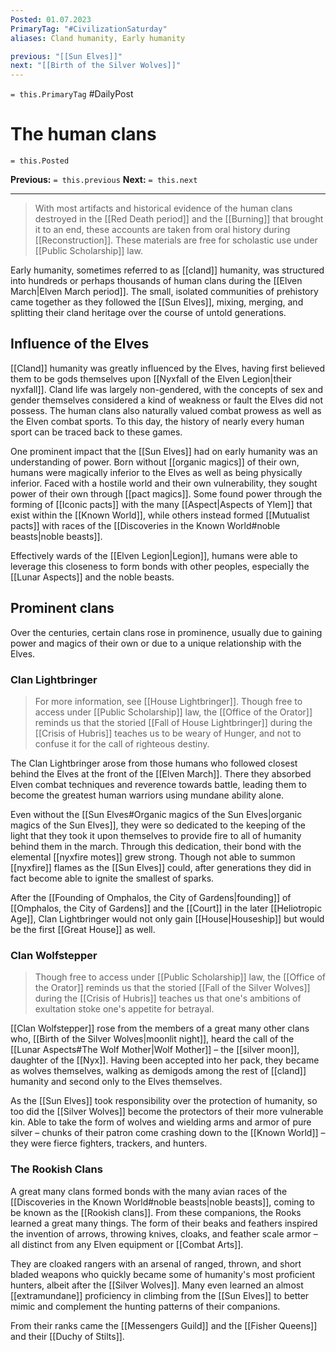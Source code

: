 ```yaml
---
Posted: 01.07.2023
PrimaryTag: "#CivilizationSaturday"
aliases: Cland humanity, Early humanity

previous: "[[Sun Elves]]"
next: "[[Birth of the Silver Wolves]]"
---
```

`= this.PrimaryTag` #DailyPost
# The human clans
`= this.Posted`

**Previous:** `= this.previous`
**Next:** `= this.next`

---

> With most artifacts and historical evidence of the human clans destroyed in the [[Red Death period]] and the [[Burning]] that brought it to an end, these accounts are taken from oral history during [[Reconstruction]]. These materials are free for scholastic use under [[Public Scholarship]] law.

Early humanity, sometimes referred to as [[cland]] humanity, was structured into hundreds or perhaps thousands of human clans during the [[Elven March|Elven March period]]. The small, isolated communities of prehistory came together as they followed the [[Sun Elves]], mixing, merging, and splitting their cland heritage over the course of untold generations.

## Influence of the Elves

[[Cland]] humanity was greatly influenced by the Elves, having first believed them to be gods themselves upon [[Nyxfall of the Elven Legion|their nyxfall]]. Cland life was largely non-gendered, with the concepts of sex and gender themselves considered a kind of weakness or fault the Elves did not possess. The human clans also naturally valued combat prowess as well as the Elven combat sports. To this day, the history of nearly every human sport can be traced back to these games.

One prominent impact that the [[Sun Elves]] had on early humanity was an understanding of power. Born without [[organic magics]] of their own, humans were magically inferior to the Elves as well as being physically inferior. Faced with a hostile world and their own vulnerability, they sought power of their own through [[pact magics]]. Some found power through the forming of [[Iconic pacts]] with the many [[Aspect|Aspects of Ylem]] that exist within the [[Known World]], while others instead formed [[Mutualist pacts]] with races of the [[Discoveries in the Known World#noble beasts|noble beasts]].

Effectively wards of the [[Elven Legion|Legion]], humans were able to leverage this closeness to form bonds with other peoples, especially the [[Lunar Aspects]] and the noble beasts.

## Prominent clans

Over the centuries, certain clans rose in prominence, usually due to gaining power and magics of their own or due to a unique relationship with the Elves.

### Clan Lightbringer

> For more information, see [[House Lightbringer]]. Though free to access under [[Public Scholarship]] law, the [[Office of the Orator]] reminds us that the storied [[Fall of House Lightbringer]] during the [[Crisis of Hubris]] teaches us to be weary of Hunger, and not to confuse it for the call of righteous destiny.

The Clan Lightbringer arose from those humans who followed closest behind the Elves at the front of the [[Elven March]]. There they absorbed Elven combat techniques and reverence towards battle, leading them to become the greatest human warriors using mundane ability alone.

Even without the [[Sun Elves#Organic magics of the Sun Elves|organic magics of the Sun Elves]], they were so dedicated to the keeping of the light that they took it upon themselves to provide fire to all of humanity behind them in the march. Through this dedication, their bond with the elemental [[nyxfire motes]] grew strong. Though not able to summon [[nyxfire]] flames as the [[Sun Elves]] could, after generations they did in fact become able to ignite the smallest of sparks.

After the [[Founding of Omphalos, the City of Gardens|founding]] of [[Omphalos, the City of Gardens]] and the [[Court]] in the later [[Heliotropic Age]], Clan Lightbringer would not only gain [[House|Houseship]] but would be the first [[Great House]] as well.

### Clan Wolfstepper

> Though free to access under [[Public Scholarship]] law, the [[Office of the Orator]] reminds us that the storied [[Fall of the Silver Wolves]] during the [[Crisis of Hubris]] teaches us that one's ambitions of exultation stoke one's appetite for betrayal.

[[Clan Wolfstepper]] rose from the members of a great many other clans who, [[Birth of the Silver Wolves|moonlit night]], heard the call of the [[Lunar Aspects#The Wolf Mother|Wolf Mother]] – the [[silver moon]], daughter of the [[Nyx]]. Having been accepted into her pack, they became as wolves themselves, walking as demigods among the rest of [[cland]] humanity and second only to the Elves themselves.

As the [[Sun Elves]] took responsibility over the protection of humanity, so too did the [[Silver Wolves]] become the protectors of their more vulnerable kin. Able to take the form of wolves and wielding arms and armor of pure silver – chunks of their patron come crashing down to the [[Known World]] – they were fierce fighters, trackers, and hunters.

### The Rookish Clans

A great many clans formed bonds with the many avian races of the [[Discoveries in the Known World#noble beasts|noble beasts]], coming to be known as the [[Rookish clans]]. From these companions, the Rooks learned a great many things. The form of their beaks and feathers inspired the invention of arrows, throwing knives, cloaks, and feather scale armor – all distinct from any Elven equipment or [[Combat Arts]].

They are cloaked rangers with an arsenal of ranged, thrown, and short bladed weapons who quickly became some of humanity's most proficient hunters, albeit after the [[Silver Wolves]]. Many even learned an almost [[extramundane]] proficiency in climbing from the [[Sun Elves]] to better mimic and complement the hunting patterns of their companions.

From their ranks came the [[Messengers Guild]] and the [[Fisher Queens]] and their [[Duchy of Stilts]].